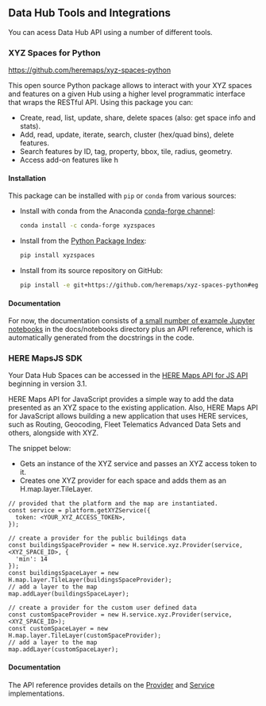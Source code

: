 ## Data Hub Tools and Integrations

You can acess Data Hub API using a number of different tools.

### XYZ Spaces for Python

https://github.com/heremaps/xyz-spaces-python

This open source Python package allows to interact with your XYZ spaces and features on a given Hub using a higher level programmatic interface that wraps the RESTful API. Using this package you can:

- Create, read, list, update, share, delete spaces (also: get space info and stats).
- Add, read, update, iterate, search, cluster (hex/quad bins), delete features.
- Search features by ID, tag, property, bbox, tile, radius, geometry.
- Access add-on features like h

#### Installation

This package can be installed with `pip` or `conda` from various sources:

- Install with conda from the Anaconda [conda-forge channel](https://anaconda.org/conda-forge/xyzspaces):

    ```bash
    conda install -c conda-forge xyzspaces
    ```

- Install from the [Python Package Index](https://pypi.org/project/xyzspaces/):

    ```bash
    pip install xyzspaces
    ```

- Install from its source repository on GitHub:

    ```bash
    pip install -e git+https://github.com/heremaps/xyz-spaces-python#egg=xyzspaces
    ```
#### Documentation

For now, the documentation consists of [a small number of example Jupyter notebooks](https://github.com/heremaps/xyz-spaces-python/blob/master/docs/notebooks/README.md) in the docs/notebooks directory plus an API reference, which is automatically generated from the docstrings in the code.

### HERE MapsJS SDK

Your Data Hub Spaces can be accessed in the [HERE Maps API for JS API](https://developer.here.com/documentation/maps/3.1.19.0/dev_guide/topics/xyz-spaces.html
) beginning in version 3.1.

HERE Maps API for JavaScript provides a simple way to add the data presented as an XYZ space to the existing application. Also, HERE Maps API for JavaScript allows building a new application that uses HERE services, such as Routing, Geocoding, Fleet Telematics Advanced Data Sets and others, alongside with XYZ.

The snippet below:

- Gets an instance of the XYZ service and passes an XYZ access token to it.
- Creates one XYZ provider for each space and adds them as an H.map.layer.TileLayer.

```
// provided that the platform and the map are instantiated.
const service = platform.getXYZService({
  token: <YOUR_XYZ_ACCESS_TOKEN>,
});

// create a provider for the public buildings data
const buildingsSpaceProvider = new H.service.xyz.Provider(service, <XYZ_SPACE_ID>, {
  'min': 14
});
const buildingsSpaceLayer = new H.map.layer.TileLayer(buildingsSpaceProvider);
// add a layer to the map
map.addLayer(buildingsSpaceLayer);

// create a provider for the custom user defined data
const customSpaceProvider = new H.service.xyz.Provider(service, <XYZ_SPACE_ID>);
const customSpaceLayer = new H.map.layer.TileLayer(customSpaceProvider);
// add a layer to the map
map.addLayer(customSpaceLayer);
```

#### Documentation

The API reference provides details on the [Provider](https://developer.here.com/documentation/maps/3.1.19.0/api_reference/H.service.xyz.Provider.html) and [Service](https://developer.here.com/documentation/maps/3.1.19.0/api_reference/H.service.xyz.Service.html) implementations.

